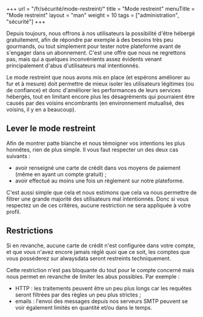 +++
url = "/fr/sécurité/mode-restreint/"
title = "Mode restreint"
menuTitle = "Mode restreint"
layout = "man"
weight = 10
tags = ["administration", "sécurité"]
+++

Depuis toujours, nous offrons à nos utilisateurs la possibilité d'être hébergé gratuitement, afin de répondre par exemple à des besoins très peu gourmands, ou tout simplement pour tester notre plateforme avant de s'engager dans un abonnement. C'est une offre que nous ne regrettons pas, mais qui a quelques inconvénients assez évidents venant principalement d'abus d'utilisateurs mal intentionnés.

Le mode restreint que nous avons mis en place (et espérons améliorer au fur et à mesure) doit permettre de mieux isoler les utilisateurs légitimes (ou de confiance) et donc d'améliorer les performances de leurs services hébergés, tout en limitant encore plus les désagréments qui pourraient être causés par des voisins encombrants (en environnement mutualisé, des voisins, il y en a beaucoup).

## Lever le mode restreint

Afin de montrer patte blanche et nous témoigner vos intentions les plus honnêtes, rien de plus simple. Il vous faut respecter un des deux cas suivants :

- avoir renseigné une carte de crédit dans vos moyens de paiement (même en ayant un compte gratuit) ;
- avoir effectué au moins une fois un règlement sur notre plateforme.

C'est aussi simple que cela et nous estimons que cela va nous permettre de filtrer une grande majorité des utilisateurs mal intentionnés. Donc si vous respectez un de ces critères, aucune restriction ne sera appliquée à votre profil.

## Restrictions

Si en revanche, aucune carte de crédit n'est configurée dans votre compte, et que vous n'avez encore jamais réglé quoi que ce soit, les comptes que vous posséderez sur alwaysdata seront restreints techniquement.

Cette restriction n'est pas bloquante du tout pour le compte concerné mais nous permet en revanche de limiter les abus possibles. Par exemple :

- HTTP : les traitements peuvent être un peu plus longs car les requêtes seront filtrées par des règles un peu plus strictes ;
- emails : l'envoi des messages depuis nos serveurs SMTP peuvent se voir également limités en quantité et/ou dans le temps.
